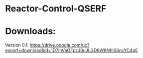# Reactor-Control-QSERF
# Downloads: 

Version 0.1: https://drive.google.com/uc?export=download&id=1D7jhVaOFpzJ6uJLGD8W6NhlSSncYC4qE
